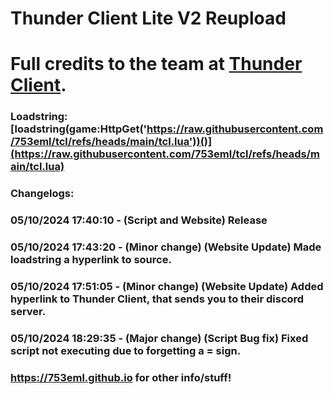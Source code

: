# Thunder Client Lite V2 Reupload

# Full credits to the team at [Thunder Client](https://discord.gg/thunderclient).

### Loadstring: [loadstring(game:HttpGet('https://raw.githubusercontent.com/753eml/tcl/refs/heads/main/tcl.lua'))()](https://raw.githubusercontent.com/753eml/tcl/refs/heads/main/tcl.lua)

### Changelogs:

### 05/10/2024 17:40:10 - (Script and Website) Release

### 05/10/2024 17:43:20 - (Minor change) (Website Update) Made loadstring a hyperlink to source.

### 05/10/2024 17:51:05 - (Minor change) (Website Update) Added hyperlink to Thunder Client, that sends you to their discord server.

### 05/10/2024 18:29:35 - (Major change) (Script Bug fix) Fixed script not executing due to forgetting a = sign.

### https://753eml.github.io for other info/stuff!
